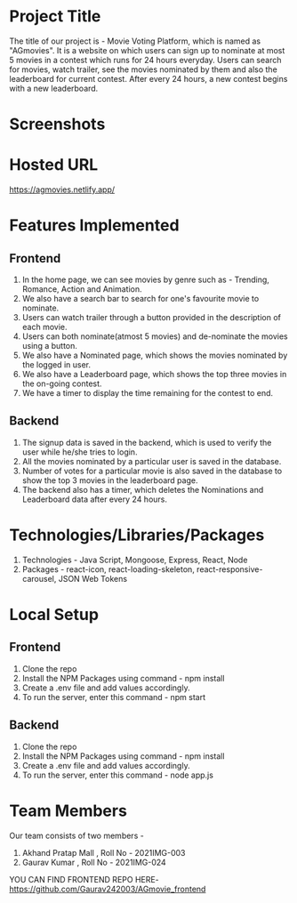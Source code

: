# Project Title

The title of our project is - Movie Voting Platform, which is named as "AGmovies". It is a website on which users can sign up to nominate at most 5 movies in a contest which runs for 24 hours everyday. Users can search for movies, watch trailer, see the movies nominated by them and also the leaderboard for current contest. After every 24 hours, a new contest begins with a new leaderboard.

# Screenshots


# Hosted URL
 https://agmovies.netlify.app/

# Features Implemented
## Frontend

1) In the home page, we can see movies by genre such as - Trending, Romance, Action and Animation.
2) We also have a search bar to search for one's favourite movie to nominate.
3) Users can watch trailer through a button provided in the description of each movie.
4) Users can both nominate(atmost 5 movies) and de-nominate the movies using a button.
5) We also have a Nominated page, which shows the movies nominated by the logged in user.
6) We also have a Leaderboard page, which shows the top three movies in the on-going contest.
7) We have a timer to display the time remaining for the contest to end.

## Backend

1) The signup data is saved in the backend, which is used to verify the user while he/she tries to login.
2) All the movies nominated by a particular user is saved in the database.
3) Number of votes for a particular movie is also saved in the database to show the top 3 movies in the leaderboard page.
4) The backend also has a timer, which deletes the Nominations and Leaderboard data after every 24 hours.

# Technologies/Libraries/Packages

1) Technologies - Java Script, Mongoose, Express, React, Node
2) Packages - react-icon, react-loading-skeleton, react-responsive-carousel, JSON Web Tokens 

# Local Setup

## Frontend

1) Clone the repo
2) Install the NPM Packages using command -
   npm install
3) Create a .env file and add values accordingly.
4) To run the server, enter this command -
   npm start

## Backend

1) Clone the repo
2) Install the NPM Packages using command -
   npm install
3) Create a .env file and add values accordingly.
4) To run the server, enter this command -
   node app.js

# Team Members

Our team consists of two members -

1) Akhand Pratap Mall , Roll No - 2021IMG-003
2) Gaurav Kumar , Roll No - 2021IMG-024

YOU CAN FIND FRONTEND REPO HERE-https://github.com/Gaurav242003/AGmovie_frontend
